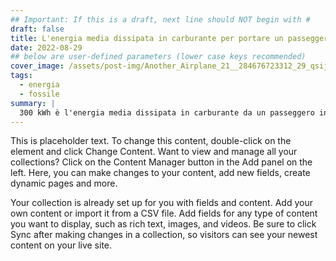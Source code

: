 ```yaml
---
## Important: If this is a draft, next line should NOT begin with #
draft: false
title: L'energia media dissipata in carburante per portare un passeggero in aereo da Torino a Roma
date: 2022-08-29
## below are user-defined parameters (lower case keys recommended)
cover_image: /assets/post-img/Another_Airplane_21__284676723312_29_qsijjw
tags:
  - energia
  - fossile
summary: |
  300 kWh è l'energia media dissipata in carburante da un passeggero in volo da Torino a Roma.
---
```


This is placeholder text. To change this content, double-click on the element and click Change Content. Want to view and manage all your collections? Click on the Content Manager button in the Add panel on the left. Here, you can make changes to your content, add new fields, create dynamic pages and more.


Your collection is already set up for you with fields and content. Add your own content or import it from a CSV file. Add fields for any type of content you want to display, such as rich text, images, and videos. Be sure to click Sync after making changes in a collection, so visitors can see your newest content on your live site. 

<!--
  created 2022-10-09 19:01:27.311651 +0200 CEST m=+0.023094376
-->